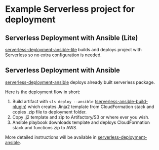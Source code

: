 # Example Serverless project for deployment

## Serverless Deployment with Ansible (Lite)
[serverless-deployment-ansible-lite](https://github.com/SC5/serverless-deployment-ansible-lite) builds and deploys project with Serverless so no extra configuration is needed.

## Serverless Deployment with Ansible
[serverless-deployment-ansible](https://github.com/SC5/serverless-deployment-ansible) deploys already built serverless package.

Here is the deployment flow in short:

1. Build artifact with `sls deploy --ansible` ([serverless-ansible-build-plugin](https://github.com/laardee/serverless-ansible-build-plugin)) which creates Jinja2 template from CloudFormation stack and copies .zip file to deployment folder.
2. Copy .j2 template and zip to Artifactory/S3 or where ever you wish.
3. Ansible playbook downloads template and deploys CloudFormation stack and functions zip to AWS.

More detailed instructions will be available in [serverless-deployment-ansible](https://github.com/SC5/serverless-deployment-ansible).